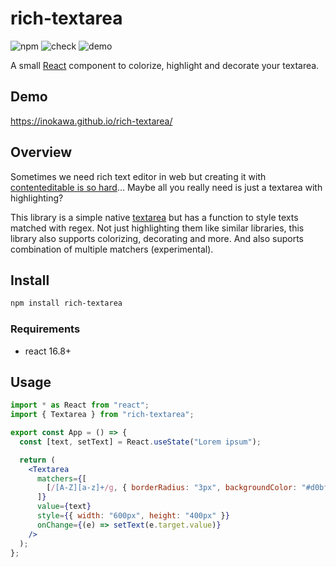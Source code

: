 # rich-textarea

![npm](https://img.shields.io/npm/v/rich-textarea) ![check](https://github.com/inokawa/rich-textarea/workflows/check/badge.svg) ![demo](https://github.com/inokawa/rich-textarea/workflows/demo/badge.svg)

A small [React](https://github.com/facebook/react) component to colorize, highlight and decorate your textarea.

## Demo

https://inokawa.github.io/rich-textarea/

## Overview

Sometimes we need rich text editor in web but creating it with [contenteditable is so hard](https://github.com/grammarly/contenteditables)... Maybe all you really need is just a textarea with highlighting?

This library is a simple native [textarea](https://developer.mozilla.org/en-US/docs/Web/HTML/Element/textarea) but has a function to style texts matched with regex.
Not just highlighting them like similar libraries, this library also supports colorizing, decorating and more.
And also suports combination of multiple matchers (experimental).

## Install

```sh
npm install rich-textarea
```

### Requirements

- react 16.8+

## Usage

```jsx
import * as React from "react";
import { Textarea } from "rich-textarea";

export const App = () => {
  const [text, setText] = React.useState("Lorem ipsum");

  return (
    <Textarea
      matchers={[
        [/[A-Z][a-z]+/g, { borderRadius: "3px", backgroundColor: "#d0bfff" }],
      ]}
      value={text}
      style={{ width: "600px", height: "400px" }}
      onChange={(e) => setText(e.target.value)}
    />
  );
};
```
